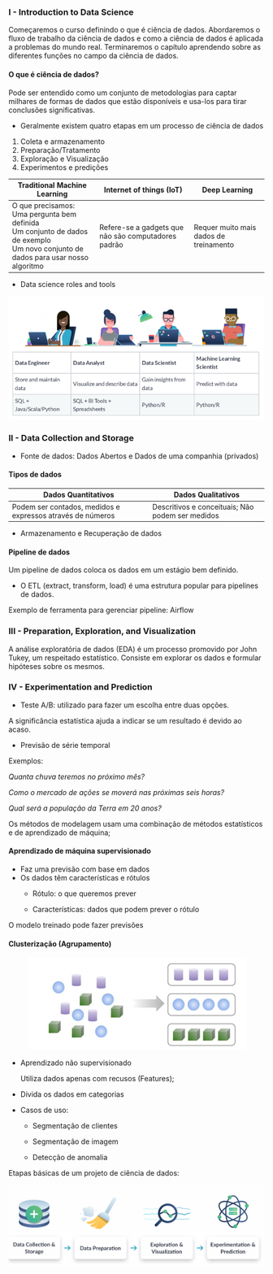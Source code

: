 ### I - Introduction to Data Science

Começaremos o curso definindo o que é ciência de dados. Abordaremos o fluxo de trabalho da ciência de dados e como a ciência de dados é aplicada a problemas do mundo real. Terminaremos o capítulo aprendendo sobre as diferentes funções no campo da ciência de dados.

 #### O que é ciência de dados?

Pode ser entendido como um conjunto de metodologias para captar milhares de formas de dados que estão disponíveis e usa-los para tirar conclusões significativas.

* Geralmente existem quatro etapas em um processo de ciência de dados


1. Coleta e armazenamento 
2. Preparação/Tratamento
3. Exploração e Visualização 
4. Experimentos e predições


|Traditional Machine Learning|Internet of things (IoT) |Deep Learning|
|---------|---------|---------|
|O que precisamos:<br/> Uma pergunta bem definida <br/> Um conjunto de dados de exemplo<br/>  Um novo conjunto de dados para usar nosso algoritmo|Refere-se a gadgets que não são computadores padrão| Requer muito mais dados de treinamento|

* Data science roles and tools

![](https://github.com/Marcos314/Data-Science-for-Everyone/blob/master/folder/rolesDS.png)


### II - Data Collection and Storage

* Fonte de dados: Dados Abertos e Dados de uma companhia (privados)

####  Tipos de dados
  
|Dados Quantitativos  |Dados Qualitativos |
|---------|---------|
|Podem ser contados, medidos e expressos através de números     |Descritivos e conceituais; Não podem ser medidos         |

* Armazenamento e Recuperação de dados

#### Pipeline de dados


Um pipeline de dados coloca os dados em um estágio bem definido.
  
* O ETL (extract, transform, load) é uma estrutura popular para pipelines de dados.

Exemplo de ferramenta para gerenciar pipeline: Airflow


### III - Preparation, Exploration, and Visualization

A análise exploratória de dados (EDA) é um processo promovido por John Tukey, um respeitado estatístico. Consiste em explorar os dados e formular hipóteses sobre os mesmos.

### IV - Experimentation and Prediction
- Teste A/B: utilizado para fazer um escolha entre duas opções.

A significância estatística ajuda a indicar se um resultado é devido ao acaso.

- Previsão de série temporal
 
Exemplos:

*Quanta chuva teremos no próximo mês?*

*Como o mercado de ações se moverá nas próximas seis horas?*

*Qual será a população da Terra em 20 anos?*

Os métodos de modelagem usam uma combinação de métodos estatísticos e de aprendizado de máquina;

#### Aprendizado de máquina supervisionado

* Faz uma previsão com base em dados 
* Os dados têm características e rótulos
    * Rótulo: o que queremos prever

  * Características: dados que podem prever o rótulo

O modelo treinado pode fazer previsões

#### Clusterização (Agrupamento)

<div align="center">
<img src="../folder/clustering.png"/>
</div>

* Aprendizado não supervisionado

    Utiliza dados apenas com recusos (Features);

* Divida os dados em categorias

* Casos de uso:
  * Segmentação de clientes

  * Segmentação de imagem

  * Detecção de anomalia

Etapas básicas de um projeto de ciência de dados:

<img src="../folder/resume.png">